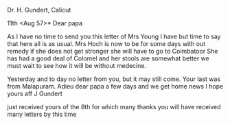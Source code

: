 Dr. H. Gundert, Calicut

 11th <Aug 57>*
Dear papa

As I have no time to send you this letter of Mrs Young I have but time to say that here all is as usual. Mrs Hoch is now to be for some days with out remedy if she does not get stronger she will have to go to Coimbatoor She has had a good deal of Colomel and her stools are somewhat better we must wait to see how it will be without medecine.

Yesterday and to day no letter from you, but it may still come. Your last was from Malapuram. Adieu dear papa a few days and we get home news I hope 
 yours aff J Gundert

just received yours of the 8th for which many thanks you will have received many letters by this time

